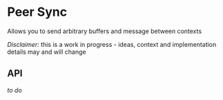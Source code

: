 # Peer Sync

Allows you to send arbitrary buffers and message between contexts

*Disclaimer:* this is a work in progress - ideas, context and implementation details may and will change

## API

*to do*